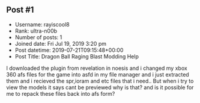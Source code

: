## Post #1
- Username: rayiscool8
- Rank: ultra-n00b
- Number of posts: 1
- Joined date: Fri Jul 19, 2019 3:20 pm
- Post datetime: 2019-07-21T09:15:48+00:00
- Post Title: Dragon Ball Raging Blast Modding Help

I downloaded the plugin from revelation in noesis and i changed my xbox 360 afs files for the game into asfd in my file manager and i just extracted them and i recieved the spr,ioram and etc files that i need.. But when i try to view the models it says cant be previewed why is that? and is it possible for me to repack these files back into afs form?
